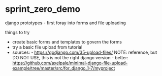 # sprint_zero_demo
django prototypes - first foray into forms and file uploading

things to try

- create basic forms and templates to govern the forms
- try a basic file upload from tutorial
- sources: 
      - https://godjango.com/35-upload-files/ NOTE: reference, but DO NOT USE, this is not the right django version
      - better: https://github.com/axelpale/minimal-django-file-upload-example/tree/master/src/for_django_1-7/myproject
